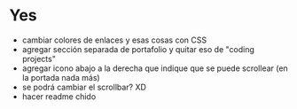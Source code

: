 
# Yes

<!-- * redondear bordes de los divs dentro de los containers -->
<!-- * poner titulo en todas las secciones -->
<!-- * extender bio -->
<!-- * extender información en la sección de contenidos -->
<!-- * mejorar de alguna forma la sección de contacto [No sé que más poner xDD] -->
<!-- * agregar navbar -->
<!-- * agregar footer -->
<!-- * resolver bug de que el viewport al menos debería ser el tamaño de los componentes internos -->
<!-- * agregar sombras a cards y divs -->
<!-- * crear favicon -->
<!-- * hacer imagenes personalizadas -->
  <!-- * portada -->
  <!-- * quizá avatar de la portada -->
  <!-- * contenidos -->
  <!-- * caming content -->
  <!-- * personal -->
  <!-- * coding projects -->

* cambiar colores de enlaces y esas cosas con CSS
* agregar sección separada de portafolio y quitar eso de "coding projects"
* agregar icono abajo a la derecha que indique que se puede scrollear (en la portada nada más)
* se podrá cambiar el scrollbar? XD
* hacer readme chido
